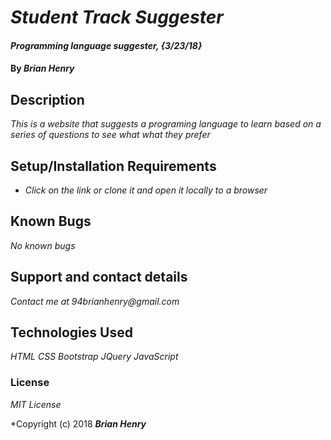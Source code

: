 # _Student Track Suggester_

#### _Programming language suggester, {3/23/18}_

#### By _**Brian Henry**_

## Description

_This is a website that suggests a programing language to learn based on a series of questions to see what what they prefer_

## Setup/Installation Requirements

* _Click on the link or clone it and open it locally to a browser_


## Known Bugs

_No known bugs_

## Support and contact details

_Contact me at 94brianhenry@gmail.com_

## Technologies Used

_HTML_
_CSS_
_Bootstrap_
_JQuery_
_JavaScript_

### License

*MIT License*

*Copyright (c) 2018 **_Brian Henry_**
